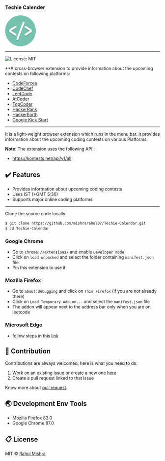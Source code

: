 ### Techie Calender
<img src="icon.png" alt="logo full" width="100">
<hr>

![License: MIT](https://img.shields.io/badge/License-MIT-green.svg)

**A cross-browser extension to provide information about the upcoming contests on following platforms: 

<ul>
<li> <a href="https://CodeForces.com" >CodeForces</a></li> 
<li> <a href="https://CodeChef.com" >CodeChef</a></li> 
<li> <a href="https://LeetCode.com" >LeetCode</a></li> 
<li> <a href="https://AtCoder.com" >AtCoder</a></li> 
<li> <a href="https://TopCoder.com" >TopCoder</a></li> 
<li> <a href="https://HackerRank.com" >HackerRank</a></li> 
<li> <a href="https://HackerEarth.com" >HackerEarth</a></li> 
<li> <a href="https://codingcompetitions.withgoogle.com/kickstart/" >Google Kick Start</a></li> 
</ul>

<hr>
It is a light-weight browser extension which runs in the menu bar. It provides information about the upcoming coding contests on various Platforms

**Note**: The extension uses the following API :
* https://kontests.net/api/v1/all


## :heavy_check_mark: Features
* Provides information about upcoming coding contests
* Uses IST (+GMT 5:30) 
* Supports major online coding platforms

<hr>
Clone the source code locally:

```sh
$ git clone https://github.com/mishrarahul07/Techie-Calendar.git
$ cd Techie-Calendar
```

### Google Chrome
* Go to `chrome://extensions/` and enable `Developer mode`
* Click on `load unpacked` and select the folder containing `manifest.json` file
* Pin this extension to use it.

### Mozilla Firefox
* Go to `about:debugging` and click on `This Firefox` (if you are not already there)
* Click on `Load Temporary Add-on...` and select the `manifest.json` file
* The addon will appear next to the address bar only when you are on leetcode

### Microsoft Edge
* follow steps in this [link](https://www.windowscentral.com/how-install-non-store-extensions-microsoft-edge)

## :handshake: Contribution
Contributions are always welcomed, here is what you need to do:
1. Work on an existing issue or create a new one [here](https://github.com/mishrarahul07/Techie-Calendar/issues)
2. Create a pull request linked to that issue

Know more about [pull request](https://docs.github.com/en/free-pro-team@latest/github/collaborating-with-issues-and-pull-requests/about-pull-requests).
## :earth_asia: Development Env Tools
* Mozilla Firefox 83.0
* Google Chrome 87.0


## :clipboard: License
MIT © <a href = "https://www.linkedin.com/in/mishra-rahul07/" target="_blank">Rahul Mishra</a>
